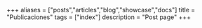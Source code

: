 +++
aliases = ["posts","articles","blog","showcase","docs"]
title = "Publicaciones"
tags = ["index"]
description = "Post page"
+++
